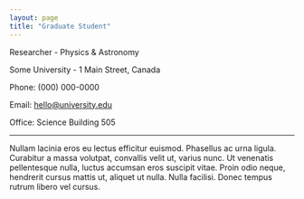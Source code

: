 ```yaml
---
layout: page
title: "Graduate Student"
---
```


Researcher - Physics & Astronomy

Some University - 1 Main Street, Canada

Phone: (000) 000-0000

Email: hello@university.edu

Office: Science Building 505

---

Nullam lacinia eros eu lectus efficitur euismod. Phasellus ac urna ligula. Curabitur a massa volutpat, convallis velit ut, varius nunc. Ut venenatis pellentesque nulla, luctus accumsan eros suscipit vitae. Proin odio neque, hendrerit cursus mattis ut, aliquet ut nulla. Nulla facilisi. Donec tempus rutrum libero vel cursus.
